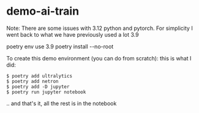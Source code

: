 # demo-ai-train

Note: There are some issues with 3.12 python and pytorch.  For simplicity I went back to what we have previously used a lot 3.9

poetry env use 3.9
poetry install --no-root

To create this demo environment (you can do from scratch): this is what I did:
```
$ poetry add ultralytics
$ poetry add netron
$ poetry add -D jupyter 
$ poetry run jupyter notebook
```
.. and that's it, all the rest is in the notebook

